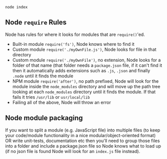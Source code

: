 `node index`

## Node `require` Rules

Node has rules for where it looks for modules that are `require()`'ed.

* Built-in module `require('fs')`, Node knows where to find it
* Custom module `require('./myOwnFile.js')`, Node looks for file in that directory
* Custom module `require('./myOwnFile')`, no extension, Node looks for a folder of that name (that folder needs a `package.json` file, if it can't find it then it automatically adds extensions such as `.js`, `.json` and finally `.node` until it finds the module
* NPM module `require('after')`, no path prefixed, Node will look for the module inside the `node_modules` directory and will move up the path tree looking at each `node_modules` directory until it finds the module. If that fails it tries `/usr/lib` or `usr/local/lib`
* Failing all of the above, Node will throw an error

## Node module packaging

If you want to split a module (e.g. JavaScript file) into multiple files (to keep your code/module functionality in a nice modular/object-oriented format) OR write unit-tests, documentation etc then you'll need to group those files into a folder and include a package.json file so Node knows what to load up (if no json file is found Node will look for an `index.js` file instead).